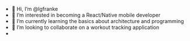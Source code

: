 - 👋 Hi, I’m @lgfranke
- 👀 I’m interested in becoming a React/Native mobile developer
- 🌱 I’m currently learning the basics about architecture and programming
- 💞️ I’m looking to collaborate on a workout tracking application
- 
<!---
lgfranke/lgfranke is a ✨ special ✨ repository because its `README.md` (this file) appears on your GitHub profile.
You can click the Preview link to take a look at your changes.
--->
